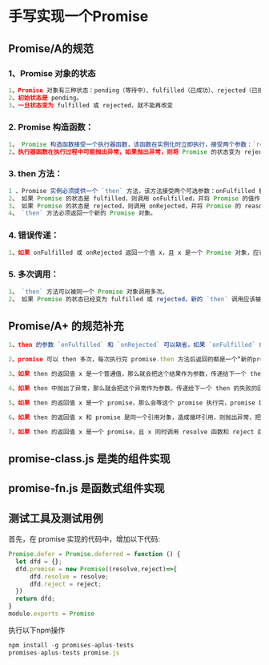 # 手写实现一个Promise 

##  Promise/A的规范

### 1、Promise 对象的状态

```javascript
1、Promise 对象有三种状态：pending（等待中）、fulfilled（已成功）、rejected（已拒绝）。
2、初始状态是 pending。
3、一旦状态变为 fulfilled 或 rejected，就不能再改变
```

### 2. Promise 构造函数：

```javascript
1、 Promise 构造函数接受一个执行器函数，该函数在实例化时立即执行，接受两个参数：`resolve` 和 `reject`，分别用于将 Promise 状态变为 fulfilled 和 rejected。
2、执行器函数在执行过程中可能抛出异常，如果抛出异常，则将 Promise 的状态变为 rejected。
```

### 3. then 方法：

```javascript
1 、Promise 实例必须提供一个 `then` 方法，该方法接受两个可选参数：onFulfilled 和 onRejected。
2、 如果 Promise 的状态是 fulfilled，则调用 onFulfilled，并将 Promise 的值作为参数传递。
3、 如果 Promise 的状态是 rejected，则调用 onRejected，并将 Promise 的 reason（拒绝原因）作为参数传递。
4、 `then` 方法必须返回一个新的 Promise 对象。
```

### 4. 错误传递：

```javascript
1、如果 onFulfilled 或 onRejected 返回一个值 x，且 x 是一个 Promise 对象，应该等待这个 Promise 对象的状态变为 fulfilled 或 rejected，并将其值传递给下一个 Promise。
```

### 5. 多次调用：

```javascript
1、 `then` 方法可以被同一个 Promise 对象调用多次。
2、 如果 Promise 的状态已经变为 fulfilled 或 rejected，新的 `then` 调用应该被加入微任务队列（类似于异步任务）。
```



##  Promise/A+ 的规范补充

```javascript
1、then 的参数 `onFulfilled` 和 `onRejected` 可以缺省，如果 `onFulfilled` 或者 `onRejected`不是函数，将其忽略，且依旧可以在下面的 then 中获取到之前返回的值；「规范 Promise/A+ 2.2.1、2.2.1.1、2.2.1.2」

2、promise 可以 then 多次，每次执行完 promise.then 方法后返回的都是一个“新的promise"；「规范 Promise/A+ 2.2.7」

3、如果 then 的返回值 x 是一个普通值，那么就会把这个结果作为参数，传递给下一个 then 的成功的回调中；

4、如果 then 中抛出了异常，那么就会把这个异常作为参数，传递给下一个 then 的失败的回调中；「规范 Promise/A+ 2.2.7.2」

5、如果 then 的返回值 x 是一个 promise，那么会等这个 promise 执行完，promise 如果成功，就走下一个 then 的成功；如果失败，就走下一个 then 的失败；如果抛出异常，就走下一个 then 的失败；「规范 Promise/A+ 2.2.7.3、2.2.7.4」

6、如果 then 的返回值 x 和 promise 是同一个引用对象，造成循环引用，则抛出异常，把异常传递给下一个 then 的失败的回调中；「规范 Promise/A+ 2.3.1」

7、如果 then 的返回值 x 是一个 promise，且 x 同时调用 resolve 函数和 reject 函数，则第一次调用优先，其他所有调用被忽略；「规范 Promise/A+ 2.3.3.3.3」


```



## promise-class.js 是类的组件实现







## promise-fn.js 是函数式组件实现



## 测试工具及测试用例

首先，在 promise 实现的代码中，增加以下代码:

```javascript
Promise.defer = Promise.deferred = function () {
  let dfd = {};
  dfd.promise = new Promise((resolve,reject)=>{
      dfd.resolve = resolve;
      dfd.reject = reject;
  })
  return dfd;
}
module.exports = Promise
```

执行以下npm操作

```javascript
npm install -g promises-aplus-tests
promises-aplus-tests promise.js
```

